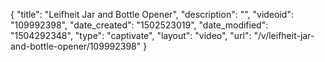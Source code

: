 {
    "title": "Leifheit Jar and Bottle Opener",
    "description": "",
    "videoid": "109992398",
    "date_created": "1502523019",
    "date_modified": "1504292348",
    "type": "captivate",
    "layout": "video",
    "url": "\/v\/leifheit-jar-and-bottle-opener\/109992398"
}